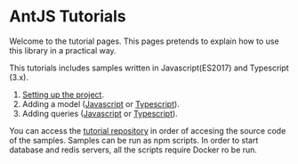 # AntJS Tutorials

Welcome to the tutorial pages. This pages pretends to explain how to use this library in a practical way.

This tutorials includes samples written in Javascript(ES2017) and Typescript (3.x).

1. [Setting up the project](./tutorial/1_setting_up_project.md).
2. Adding a model ([Javascript](./tutorial/2_adding_a_model_js.md) or [Typescript](./tutorial/2_adding_a_model_ts.md)).
3. Adding queries ([Javascript](./tutorial/3_adding_queries_js.md) or [Typescript](./tutorial/3_adding_queries_ts.md)).

You can access the [tutorial repository](https://github.com/notaphplover/ant-js-tutorial) in order of accesing the source code of the samples. Samples can be run as npm scripts. In order to start database and redis servers, all the scripts require Docker ro be run.

